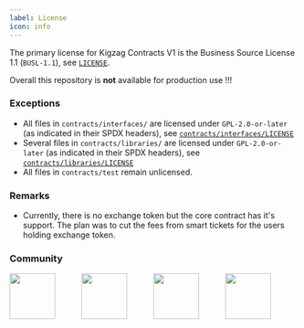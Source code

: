 ```yaml
---
label: License
icon: info
---
```


The primary license for Kigzag Contracts V1 is the Business Source License 1.1 (`BUSL-1.1`), see [`LICENSE`](https://github.com/Kigzag/KigzagContractsV1/blob/main/LICENSE). 
    
Overall this repository is **not** available for production use !!!


### Exceptions

- All files in `contracts/interfaces/` are licensed under `GPL-2.0-or-later` (as indicated in their SPDX headers), see [`contracts/interfaces/LICENSE`](https://github.com/Kigzag/KigzagContractsV1/blob/main/contracts/interfaces/LICENSE)
- Several files in `contracts/libraries/` are licensed under `GPL-2.0-or-later` (as indicated in their SPDX headers), see [`contracts/libraries/LICENSE`](https://github.com/Kigzag/KigzagContractsV1/blob/main/contracts/libraries/LICENSE)
- All files in `contracts/test` remain unlicensed.

### Remarks

- Currently, there is no exchange token but the core contract has it's support. The plan was to cut the fees from smart tickets for the users holding exchange token.


### Community

<a href="https://discord.gg/ExMb82zpnB" target="_blank"><img src="https://kigzag.com/images/discord.png" width="80" height="80"/></a>&emsp;&emsp;&emsp;
<a href="https://t.me/Kigzag" target="_blank"><img src="https://kigzag.com/images/telegram.png" width="80" height="80"/></a>&emsp;&emsp;&emsp;
<a href="https://twitter.com/Kigzag" target="_blank"><img src="https://kigzag.com/images/twitter.png" width="80" height="80"/></a>&emsp;&emsp;&emsp;
<a href="https://www.reddit.com/r/Kigzag/" target="_blank"><img src="https://kigzag.com/images/reddit.png" width="80" height="80"/></a>
